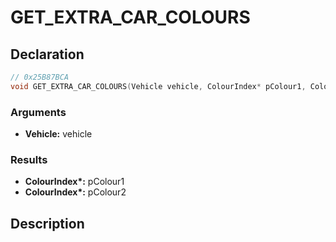 # GET_EXTRA_CAR_COLOURS

## Declaration
```cpp
// 0x25B87BCA
void GET_EXTRA_CAR_COLOURS(Vehicle vehicle, ColourIndex* pColour1, ColourIndex* pColour2);
```

### Arguments
- **Vehicle:** vehicle

### Results
- **ColourIndex\*:** pColour1
- **ColourIndex\*:** pColour2

## Description

